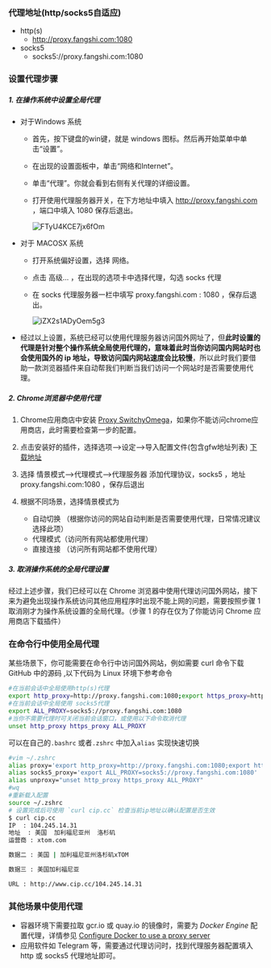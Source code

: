 ### 代理地址(http/socks5自适应)

- http(s)
  - http://proxy.fangshi.com:1080
- socks5
  - socks5://proxy.fangshi.com:1080

### 设置代理步骤

##### 1. 在操作系统中设置全局代理

- 对于Windows 系统
  - 首先，按下键盘的win键，就是 windows 图标。然后再开始菜单中单击“设置”。
  
  - 在出现的设置面板中，单击“网络和Internet”。
  
  - 单击“代理”。你就会看到右侧有关代理的详细设置。
  
  - 打开使用代理服务器开关，在下方地址中填入 http://proxy.fangshi.com ，端口中填入 1080 保存后退出。
  
    ![FTyU4KCE7jx6fOm](https://i.loli.net/2020/11/19/FTyU4KCE7jx6fOm.png)
- 对于 MACOSX 系统
  - 打开系统偏好设置，选择 网络。
  
  - 点击 高级... ，在出现的选项卡中选择代理，勾选 socks 代理
  
  - 在 socks 代理服务器一栏中填写 proxy.fangshi.com : 1080 ，保存后退出。
  
    ![iZX2s1ADyOem5g3](https://i.loli.net/2020/11/19/iZX2s1ADyOem5g3.jpg)
- 经过以上设置，系统已经可以使用代理服务器访问国外网址了，但**此时设置的代理是针对整个操作系统全局使用代理的，意味着此时当你访问国内网站时也会使用国外的 ip 地址，导致访问国内网站速度会比较慢**，所以此时我们要借助一款浏览器插件来自动帮我们判断当我们访问一个网站时是否需要使用代理。

##### 2. Chrome浏览器中使用代理

1. Chrome应用商店中安装 [Proxy SwitchyOmega](https://chrome.google.com/webstore/detail/proxy-switchyomega/padekgcemlokbadohgkifijomclgjgif?hl=zh-CN)，如果你不能访问chrome应用商店，此时需要检查第一步的配置。

2. 点击安装好的插件，选择选项-->设定-->导入配置文件(包含gfw地址列表)  [下载地址](http://10.0.7.199:9199/SwitchyOmega/OmegaOptions.bak)

3. 选择 情景模式-->代理模式-->代理服务器 添加代理协议，socks5 ，地址 proxy.fangshi.com:1080 ，保存后退出

4. 根据不同场景，选择情景模式为 
   - 自动切换 （根据你访问的网站自动判断是否需要使用代理，日常情况建议选择此项）
   - 代理模式（访问所有网站都使用代理）
   - 直接连接 （访问所有网站都不使用代理）
##### 3. 取消操作系统的全局代理设置

经过上述步骤，我们已经可以在 Chrome 浏览器中使用代理访问国外网站，接下来为避免出现操作系统访问其他应用程序时出现不能上网的问题，需要按照步骤 1 取消刚才为操作系统设置的全局代理。（步骤 1 的存在仅为了你能访问 Chrome 应用商店下载插件）



### 在命令行中使用全局代理

某些场景下，你可能需要在命令行中访问国外网站，例如需要 curl 命令下载 GitHub 中的源码 ,以下代码为 Linux 环境下参考命令

```bash
#在当前会话中全局使用http(s)代理
export http_proxy=http://proxy.fangshi.com:1080;export https_proxy=http://proxy.fangshi.com:1080;
#在当前会话中全局使用 socks5代理
export ALL_PROXY=socks5://proxy.fangshi.com:1080
#当你不需要代理时可关闭当前会话窗口，或使用以下命令取消代理
unset http_proxy https_proxy ALL_PROXY
```

   可以在自己的`.bashrc` 或者`.zshrc` 中加入`alias` 实现快速切换

```bash
#vim ~/.zshrc
alias proxy='export http_proxy=http://proxy.fangshi.com:1080;export https_proxy=http://proxy.fangshi.com:1080;'
alias socks5_proxy='export ALL_PROXY=socks5://proxy.fangshi.com:1080'
alias unproxy="unset http_proxy https_proxy ALL_PROXY"
#wq
#重新载入配置
source ~/.zshrc 
# 设置完成后可使用 `curl cip.cc` 检查当前ip地址以确认配置是否生效
$ curl cip.cc
IP	: 104.245.14.31
地址	: 美国  加利福尼亚州  洛杉矶
运营商	: xtom.com

数据二	: 美国 | 加利福尼亚州洛杉矶xTOM

数据三	: 美国加利福尼亚

URL	: http://www.cip.cc/104.245.14.31
```

### 其他场景中使用代理

- 容器环境下需要拉取 gcr.io 或 quay.io 的镜像时，需要为 *Docker Engine* 配置代理，详情参见 [Configure Docker to use a proxy server](https://docs.docker.com/network/proxy/)
- 应用软件如 Telegram 等，需要通过代理访问时，找到代理服务器配置填入 http 或 socks5 代理地址即可。
